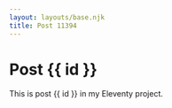 ```yaml
---
layout: layouts/base.njk
title: Post 11394
---
```


# Post {{ id }}

This is post {{ id }} in my Eleventy project.
